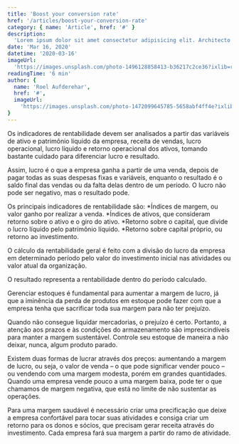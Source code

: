 ```yaml
---
title: 'Boost your conversion rate'
href: '/articles/boost-your-conversion-rate'
category: { name: 'Article', href: '#' }
description:
  'Lorem ipsum dolor sit amet consectetur adipisicing elit. Architecto accusantium praesentium eius, ut atque fuga culpa, similique sequi cum eos quis dolorum.'
date: 'Mar 16, 2020'
datetime: '2020-03-16'
imageUrl:
  'https://images.unsplash.com/photo-1496128858413-b36217c2ce36?ixlib=rb-1.2.1&ixid=eyJhcHBfaWQiOjEyMDd9&auto=format&fit=crop&w=1679&q=80'
readingTime: '6 min'
author: {
  name: 'Roel Aufderehar',
  href: '#',
  imageUrl:
    'https://images.unsplash.com/photo-1472099645785-5658abf4ff4e?ixlib=rb-1.2.1&ixid=eyJhcHBfaWQiOjEyMDd9&auto=format&fit=facearea&facepad=2&w=256&h=256&q=80'
}
---
```


Os indicadores de rentabilidade devem ser analisados a partir das variáveis de ativo e patrimônio líquido da empresa, receita de vendas, lucro operacional, lucro líquido e retorno operacional dos ativos, tomando bastante cuidado para diferenciar lucro e resultado.

Assim, lucro é o que a empresa ganha a partir de uma venda, depois de pagar todas as suas despesas fixas e variáveis, enquanto o resultado é o saldo final das vendas ou da falta delas dentro de um período. O lucro não pode ser negativo, mas o resultado pode.

Os principais indicadores de rentabilidade são:
*Índices de margem, ou valor ganho por realizar a venda.
*Índices de ativos, que consideram retorno sobre o ativo e o giro do ativo.
*Retorno sobre o capital, que divide o lucro líquido pelo patrimônio líquido.
*Retorno sobre capital próprio, ou retorno ao investimento.

O cálculo da rentabilidade geral é feito com a divisão do lucro da empresa em determinado período pelo valor do investimento inicial nas atividades ou valor atual da organização.

O resultado representa a rentabilidade dentro do período calculado.

Gerenciar estoques é fundamental para aumentar a margem de lucro, já que a iminência da perda de produtos em estoque pode fazer com que a empresa tenha que sacrificar toda sua margem para não ter prejuízo.

Quando não consegue liquidar mercadorias, o prejuízo é certo. Portanto, a atenção aos prazos e às condições do armazenamento são imprescindíveis para manter a margem
sustentável. Controle seu estoque de maneira a não deixar, nunca, algum produto parado.

Existem duas formas de lucrar através dos preços: aumentando a margem de lucro, ou seja, o valor de venda – o que pode significar vender pouco – ou vendendo com uma margem modesta, porém em grandes quantidades. Quando uma empresa vende pouco a uma margem baixa, pode ter o que chamamos de margem negativa, que está no limite de
não sustentar as operações.

Para uma margem saudável é necessário criar uma precificação que deixe a empresa confortável para tocar suas atividades e consiga criar um retorno para os donos e sócios, que precisam gerar receita através do investimento. Cada empresa fará sua margem a partir do ramo de atividade.
